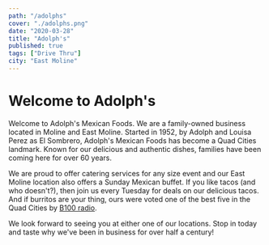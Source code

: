 ```yaml
---
path: "/adolphs"
cover: "./adolphs.png"
date: "2020-03-28"
title: "Adolph's"
published: true
tags: ["Drive Thru"]
city: "East Moline"
---
```


# Welcome to Adolph's

Welcome to Adolph's Mexican Foods. We are a family-owned business located in Moline and East Moline. Started in 1952, by Adolph and Louisa Perez as El Sombrero, Adolph's Mexican Foods has become a Quad Cities landmark. Known for our delicious and authentic dishes, families have been coming here for over 60 years.

We are proud to offer catering services for any size event and our East Moline location also offers a Sunday Mexican buffet. If you like tacos (and who doesn't?), then join us every Tuesday for deals on our delicious tacos. And if burritos are your thing, ours were voted one of the best five in the Quad Cities by [B100 radio](http://b100quadcities.com/5-best-burritos-in-the-quad-cities/).

We look forward to seeing you at either one of our locations. Stop in today and taste why we've been in business for over half a century!
